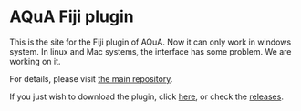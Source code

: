 # AQuA Fiji plugin

This is the site for the Fiji plugin of AQuA. Now it can only work in windows system. In linux and Mac systems, the interface has some problem. We are working on it.

For details, please visit [the main repository](https://github.com/yu-lab-vt/AQuA).

If you just wish to download the plugin, click [here](https://github.com/yu-lab-vt/AQuA-Fiji/releases/download/v1.0/Aqua-1.0.jar), or check the [releases](https://github.com/yu-lab-vt/AQuA-Fiji/releases).
